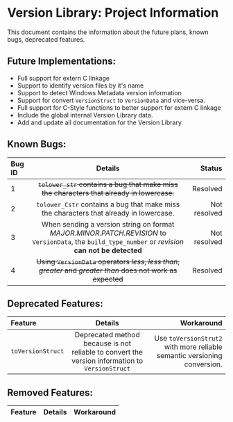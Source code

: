 # Version Library: Project Information

This document contains the information about the future plans, known bugs, deprecated features.

## Future Implementations:

- Full support for extern C linkage
- Support to identify version files by it's name
- Support to detect Windows Metadata version information
- Support for convert `VersionStruct` to `VersionData` and vice-versa.
- Full support for C-Style functions to better support for extern C linkage
- Include the global internal Version Library data.
- Add and update all documentation for the Version Library

## Known Bugs:

| Bug ID | Details | Status |
| :---   | :---:   | ---:   |
| 1 | ~~`tolower_str` contains a bug that make miss the characters that already in lowercase.~~ | Resolved |
| 2 | `tolower_Cstr` contains a bug that make miss the characters that already in lowercase. | Not resolved |
| 3 | When sending a version string on format *MAJOR.MINOR.PATCH.REVISION* to `VersionData`, the `build_type_number` or *revision* **can not be detected** | Not resolved |
| 4 | ~~Using `VersionData` operators *less*, *less than*, *greater* and *greater than* does not work as expected~~ | Resolved |

## Deprecated Features:

| Feature | Details | Workaround |
| :------ | :-----: | ---------: |
| `toVersionStruct` | Deprecated method because is not reliable to convert the version information to `VersionStruct` | Use `toVersionStrut2` with more reliable semantic versioning conversion. |

## Removed Features:

| Feature | Details | Workaround |
| :------ | :-----: | ---------: |
